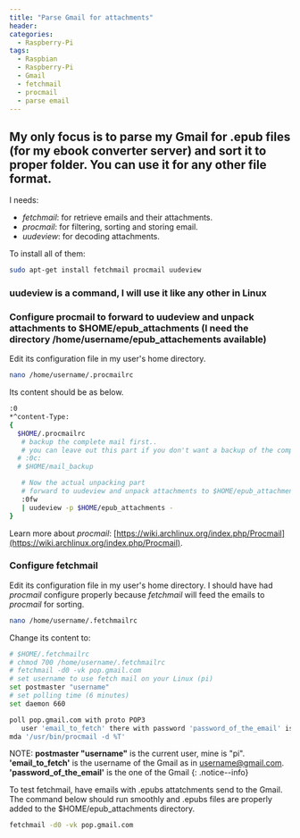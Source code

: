 ```yaml
---
title: "Parse Gmail for attachments"
header:
categories:
  - Raspberry-Pi
tags:
  - Raspbian
  - Raspberry-Pi
  - Gmail
  - fetchmail
  - procmail
  - parse email
---
```


## My only focus is to parse my Gmail for .epub files (for my ebook converter server) and sort it to proper folder. You can use it for any other file format.

I needs:

* *fetchmail*: for retrieve emails and their attachments.
* *procmail*: for filtering, sorting and storing email.
* *uudeview*: for decoding attachments.

To install all of them:

```bash
sudo apt-get install fetchmail procmail uudeview
```

### uudeview is a command, I will use it like any other in Linux

### Configure procmail to forward to uudeview and unpack attachments to $HOME/epub_attachments (I need the directory /home/username/epub_attachements available)

Edit its configuration file in my user's home directory.
```bash
nano /home/username/.procmailrc
```

Its content should be as below.
``` bash
:0
*^content-Type:
{
  $HOME/.procmailrc
   # backup the complete mail first..
   # you can leave out this part if you don't want a backup of the complete mail
  # :0c:
  # $HOME/mail_backup

   # Now the actual unpacking part
   # forward to uudeview and unpack attachments to $HOME/epub_attachments
   :0fw
   | uudeview -p $HOME/epub_attachments -
}
```

Learn more about *procmail*: [https://wiki.archlinux.org/index.php/Procmail](https://wiki.archlinux.org/index.php/Procmail).

### Configure fetchmail

Edit its configuration file in my user's home directory. I should have had *procmail* configure properly because *fetchmail* will feed the emails to *procmail* for sorting.
```bash
nano /home/username/.fetchmailrc
```
Change its content to:
```bash
# $HOME/.fetchmailrc
# chmod 700 /home/username/.fetchmailrc
# fetchmail -d0 -vk pop.gmail.com
# set username to use fetch mail on your Linux (pi)
set postmaster "username"
# set polling time (6 minutes)
set daemon 660

poll pop.gmail.com with proto POP3
   user 'email_to_fetch' there with password 'password_of_the_email' is pi here options ssl
mda '/usr/bin/procmail -d %T'
```

NOTE: **postmaster "username"** is the current user, mine is "pi". **'email_to_fetch'** is the username of the Gmail as in username@gmail.com. **'password_of_the_email'** is the one of the Gmail {: .notice--info}

To test fetchmail, have emails with .epubs attatchments send to the Gmail. The command below should run smoothly and .epubs files are properly added to the $HOME/epub_attachments directory.
```bash
fetchmail -d0 -vk pop.gmail.com
```

